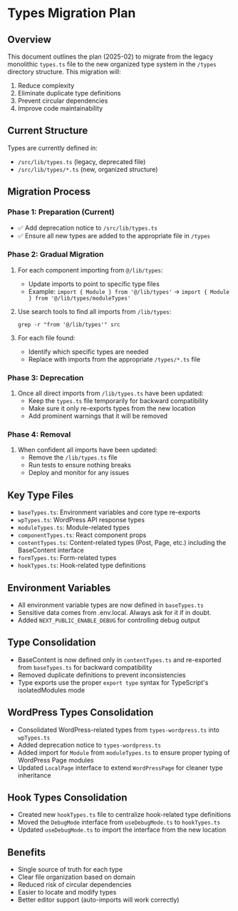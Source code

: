 # Types Migration Plan

## Overview

This document outlines the plan (2025-02) to migrate from the legacy monolithic `types.ts` file to the new organized type system in the `/types` directory structure. This migration will:

1. Reduce complexity
2. Eliminate duplicate type definitions
3. Prevent circular dependencies
4. Improve code maintainability

## Current Structure

Types are currently defined in:

- `/src/lib/types.ts` (legacy, deprecated file)
- `/src/lib/types/*.ts` (new, organized structure)

## Migration Process

### Phase 1: Preparation (Current)

- ✅ Add deprecation notice to `/src/lib/types.ts`
- ✅ Ensure all new types are added to the appropriate file in `/types`

### Phase 2: Gradual Migration

1. For each component importing from `@/lib/types`:
   - Update imports to point to specific type files
   - Example: `import { Module } from '@/lib/types'` → `import { Module } from '@/lib/types/moduleTypes'`

2. Use search tools to find all imports from `/lib/types`:
   ```
   grep -r "from '@/lib/types'" src
   ```

3. For each file found:
   - Identify which specific types are needed
   - Replace with imports from the appropriate `/types/*.ts` file

### Phase 3: Deprecation

1. Once all direct imports from `/lib/types.ts` have been updated:
   - Keep the `types.ts` file temporarily for backward compatibility
   - Make sure it only re-exports types from the new location
   - Add prominent warnings that it will be removed

### Phase 4: Removal

1. When confident all imports have been updated:
   - Remove the `/lib/types.ts` file
   - Run tests to ensure nothing breaks
   - Deploy and monitor for any issues

## Key Type Files

- `baseTypes.ts`: Environment variables and core type re-exports
- `wpTypes.ts`: WordPress API response types
- `moduleTypes.ts`: Module-related types
- `componentTypes.ts`: React component props
- `contentTypes.ts`: Content-related types (Post, Page, etc.) including the BaseContent interface
- `formTypes.ts`: Form-related types
- `hookTypes.ts`: Hook-related type definitions

## Environment Variables

- All environment variable types are now defined in `baseTypes.ts`
- Sensitive data comes from .env.local. Always ask for it if in doubt.
- Added `NEXT_PUBLIC_ENABLE_DEBUG` for controlling debug output

## Type Consolidation

- BaseContent is now defined only in `contentTypes.ts` and re-exported from `baseTypes.ts` for backward compatibility
- Removed duplicate definitions to prevent inconsistencies
- Type exports use the proper `export type` syntax for TypeScript's isolatedModules mode

## WordPress Types Consolidation

- Consolidated WordPress-related types from `types-wordpress.ts` into `wpTypes.ts`
- Added deprecation notice to `types-wordpress.ts`
- Added import for `Module` from `moduleTypes.ts` to ensure proper typing of WordPress Page modules
- Updated `LocalPage` interface to extend `WordPressPage` for cleaner type inheritance

## Hook Types Consolidation

- Created new `hookTypes.ts` file to centralize hook-related type definitions
- Moved the `DebugMode` interface from `useDebugMode.ts` to `hookTypes.ts`
- Updated `useDebugMode.ts` to import the interface from the new location

## Benefits

- Single source of truth for each type
- Clear file organization based on domain
- Reduced risk of circular dependencies
- Easier to locate and modify types
- Better editor support (auto-imports will work correctly)
